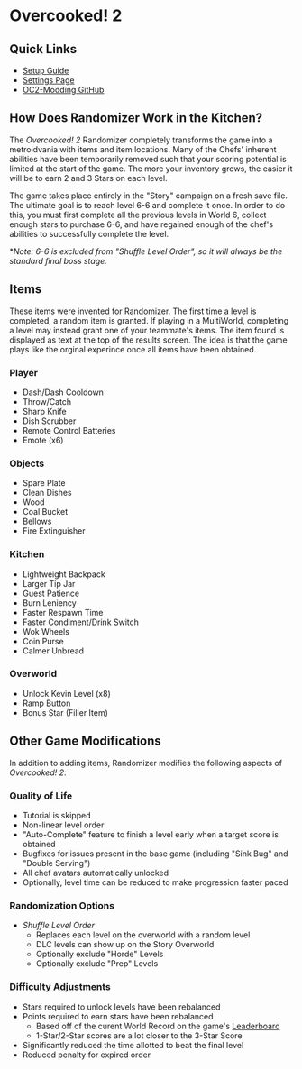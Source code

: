 # Overcooked! 2

## Quick Links
- [Setup Guide](../../../../tutorial/Overcooked!%202/setup/en)
- [Settings Page](../../../../games/Overcooked!%202/player-settings)
- [OC2-Modding GitHub](https://github.com/toasterparty/oc2-modding)

## How Does Randomizer Work in the Kitchen?

The *Overcooked! 2* Randomizer completely transforms the game into a metroidvania with items and item locations. Many of the Chefs' inherent abilities have been temporarily removed such that your scoring potential is limited at the start of the game. The more your inventory grows, the easier it will be to earn 2 and 3 Stars on each level.

The game takes place entirely in the "Story" campaign on a fresh save file. The ultimate goal is to reach level 6-6 and complete it once. In order to do this, you must first complete all the previous levels in World 6, collect enough stars to purchase 6-6, and have regained enough of the chef's abilities to successfully complete the level.

**Note: 6-6 is excluded from "Shuffle Level Order", so it will always be the standard final boss stage.*

## Items

These items were invented for Randomizer. The first time a level is completed, a random item is granted. If playing in a MultiWorld, completing a level may instead grant one of your teammate's items. The item found is displayed as text at the top of the results screen. The idea is that the game plays like the orginal experince once all items have been obtained.

### Player
- Dash/Dash Cooldown
- Throw/Catch
- Sharp Knife
- Dish Scrubber 
- Remote Control Batteries
- Emote (x6)

### Objects
- Spare Plate
- Clean Dishes
- Wood
- Coal Bucket
- Bellows
- Fire Extinguisher

### Kitchen
- Lightweight Backpack
- Larger Tip Jar
- Guest Patience
- Burn Leniency
- Faster Respawn Time
- Faster Condiment/Drink Switch
- Wok Wheels
- Coin Purse
- Calmer Unbread

### Overworld
- Unlock Kevin Level (x8)
- Ramp Button
- Bonus Star (Filler Item)

## Other Game Modifications

In addition to adding items, Randomizer modifies the following aspects of *Overcooked! 2*:

### Quality of Life
- Tutorial is skipped
- Non-linear level order
- "Auto-Complete" feature to finish a level early when a target score is obtained
- Bugfixes for issues present in the base game (including "Sink Bug" and "Double Serving")
- All chef avatars automatically unlocked
- Optionally, level time can be reduced to make progression faster paced

### Randomization Options

- *Shuffle Level Order*
    - Replaces each level on the overworld with a random level
    - DLC levels can show up on the Story Overworld
    - Optionally exclude "Horde" Levels
    - Optionally exclude "Prep" Levels

### Difficulty Adjustments
- Stars required to unlock levels have been rebalanced
- Points required to earn stars have been rebalanced
    - Based off of the curent World Record on the game's [Leaderboard](https://overcooked.greeny.dev)
    - 1-Star/2-Star scores are a lot closer to the 3-Star Score
- Significantly reduced the time allotted to beat the final level
- Reduced penalty for expired order
